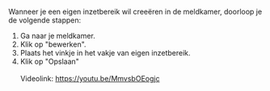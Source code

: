 Wanneer je een eigen inzetbereik wil creeëren in de meldkamer, doorloop je de volgende stappen:<br/>

1. Ga naar je meldkamer.
2. Klik op "bewerken".
3. Plaats het vinkje in het vakje van eigen inzetbereik.
4. Klik op "Opslaan"
<br/><br/>
Videolink: https://youtu.be/MmvsbOEogjc
